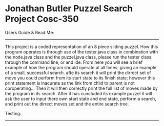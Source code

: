 Jonathan Butler
Puzzel Search Project
Cosc-350
========
Users Guide & Read Me:
________________________________

This project is a coded representation of an 8 piece sliding puzzel. How this program operates is through use of the tester.java class in combination with the node.java class and the puzzel.java class, please run the tester class through the command line, or and ide. From here you will see a brief example of how the program should operate at all times; giving an example of a small, successful search. afte its search it will print the dirrect set of move you could perform from its start state to its finish state; however this print statement is inacurate as the link from child to parent is not coroperating... Then it will then correctly print the full list of moves made by the program in its search. After it has cuncluded its example puzzel it will ask the user to input there own start state and end state, perform a search, and print out the dirrect moves set and the entire search tree. 


Testing:
________________________________

